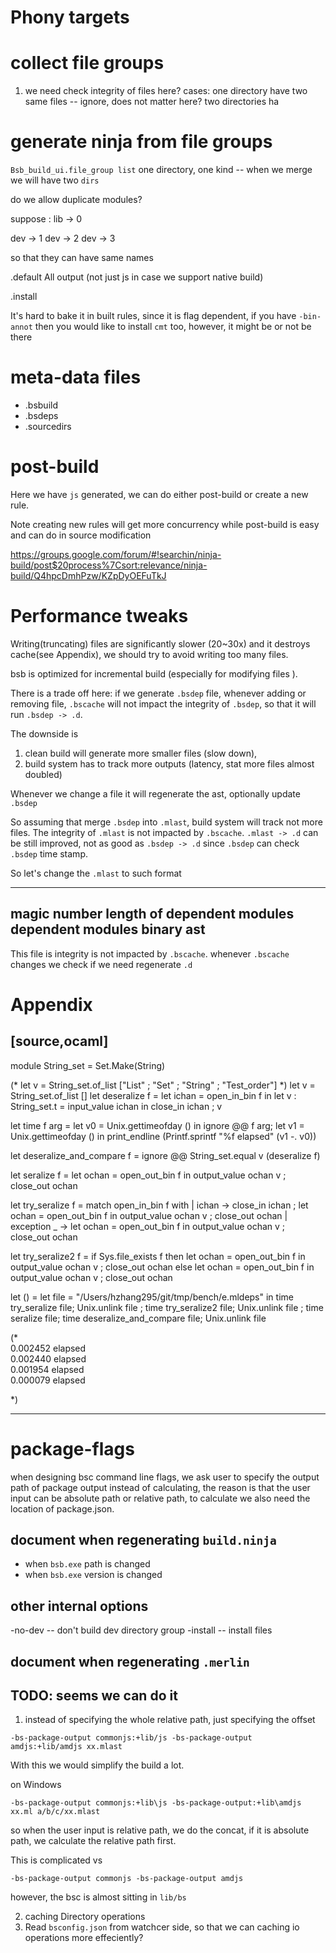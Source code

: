 # Phony targets


# collect file groups

1. we need check integrity of files here?
cases:
one directory have two same files -- ignore, does not matter here?
two directories ha

# generate ninja from file groups

`Bsb_build_ui.file_group list`
one directory, one kind --
when we merge we will have two `dirs`

do we allow duplicate modules?

suppose :
lib -> 0

dev -> 1
dev -> 2 
dev -> 3 

so that they can have same names


.default
All  output (not just js in case we support native build)

.install

It's hard to bake it in built rules, since it is flag dependent, if you have `-bin-annot` 
then you would like to install `cmt` too, however, it might be or not be there 

# meta-data files 

- .bsbuild
- .bsdeps
- .sourcedirs
# post-build

Here we have `js` generated, we can do either post-build or
create a new rule.

Note creating new rules will get more concurrency while post-build is easy 
and can do in source modification

https://groups.google.com/forum/#!searchin/ninja-build/post$20process%7Csort:relevance/ninja-build/Q4hpcDmhPzw/KZpDyOEFuTkJ 

# Performance tweaks

Writing(truncating) files are significantly slower (20~30x) and it destroys cache(see Appendix), we should 
try to avoid writing too many files.

bsb is optimized for incremental build (especially for modifying files ).

There is a trade off here: if we generate `.bsdep` file, whenever adding or removing file, `.bscache` will not 
impact the integrity of `.bsdep`, so that it will run `.bsdep -> .d`.

The downside is 
1. clean build will generate more smaller files (slow down), 
2. build system has to track more outputs  (latency, stat more files almost doubled)

Whenever we change a file it will regenerate the ast, optionally update `.bsdep`      

So assuming that merge `.bsdep` into `.mlast`, build system will track not more files.
The integrity of `.mlast` is not impacted by `.bscache`.
`.mlast -> .d` can be still improved, not as good as `.bsdep -> .d` since `.bsdep` 
can check `.bsdep` time stamp.

So let's change the `.mlast` to such format

----------
magic number
length of dependent modules
dependent modules
binary ast   
----------

This file is integrity is not impacted by `.bscache`. whenever `.bscache` changes we check if we need regenerate `.d`

# Appendix
[source,ocaml]
--------------
module String_set = Set.Make(String)

(* let v = String_set.of_list ["List" ; "Set" ; "String" ; "Test_order"] *)
let v = String_set.of_list []
let deseralize f =
  let ichan  = open_in_bin f in
  let v : String_set.t = input_value ichan  in
  close_in ichan ;
  v

let time f arg =
  let v0 = Unix.gettimeofday () in
  ignore @@ f arg;
  let v1 = Unix.gettimeofday ()  in
  print_endline (Printf.sprintf "%f elapsed" (v1 -. v0))

let deseralize_and_compare f =
  ignore @@ String_set.equal v (deseralize f)

let  seralize f =
  let ochan = open_out_bin f in
  output_value ochan  v ;
  close_out ochan

let try_seralize f =
  match open_in_bin f with
  | ichan ->
    close_in ichan ;
    let ochan = open_out_bin f in
    output_value ochan  v ;
    close_out ochan
  | exception _ ->
    let ochan = open_out_bin f in
    output_value ochan  v ;
    close_out ochan

let try_seralize2 f =
  if Sys.file_exists f then
    let ochan = open_out_bin f in
    output_value ochan  v ;
    close_out ochan
  else
    let ochan = open_out_bin f in
    output_value ochan  v ;
    close_out ochan



let () =
  let file = "/Users/hzhang295/git/tmp/bench/e.mldeps" in
  time try_seralize file;
  Unix.unlink file ;
  time try_seralize2 file;
  Unix.unlink file ;
  time seralize file;
  time deseralize_and_compare file;
  Unix.unlink file

(*                                                                                                                                                                                                                                                              
0.002452 elapsed                                                                                                                                                                                                                                                
0.002440 elapsed                                                                                                                                                                                                                                                
0.001954 elapsed                                                                                                                                                                                                                                                
0.000079 elapsed                                                                                                                                                                                                                                                
                                                                                                                                                                                                                                                                
*)

--------------

# package-flags

 when designing bsc command line flags, we ask user to specify the output path of package output 
 instead of calculating, 
 the reason is that the user input can be absolute path or relative path, to calculate 
 we also need the location of package.json.


 ## document when regenerating `build.ninja`
 
 - when `bsb.exe` path is changed
 - when `bsb.exe` version is changed 

 ## other internal options
 
-no-dev -- don't build dev directory group
-install -- install files

## document when regenerating `.merlin`

## TODO: seems we can do it 

1. instead of specifying the whole relative path, just specifying the offset 
 ```
-bs-package-output commonjs:+lib/js -bs-package-output amdjs:+lib/amdjs xx.mlast
 ```   

 With this we would simplify the build a lot.

 on Windows
 ```
 -bs-package-output commonjs:+lib\js -bs-package-output:+lib\amdjs xx.ml a/b/c/xx.mlast
 ``` 

 so when the user input is relative path, we do the concat,
 if it is absolute path, we calculate the relative path first.

 This is complicated vs  
 
 ```
 -bs-package-output commonjs -bs-package-output amdjs
 ```

 however, the bsc is almost sitting in `lib/bs`

2. caching Directory operations
3. Read `bsconfig.json` from watchcer  side, so that we can caching io operations more effeciently?
